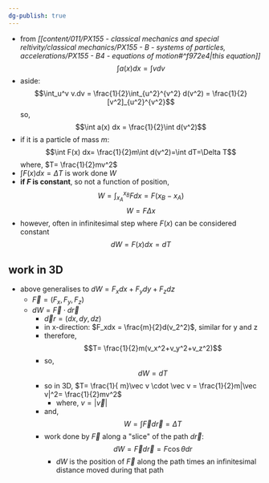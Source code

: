 ```yaml
---
dg-publish: true
---
```

- from *[[content/011/PX155 - classical mechanics and special reltivity/classical mechanics/PX155 - B - systems of particles, accelerations/PX155 - B4 - equations of motion#^f972e4\|this equation]]*
$$\int a(x)dx = \int v dv$$
- aside:
$$\int_u^v v.dv = \frac{1}{2}\int_{u^2}^{v^2} d(v^2) = \frac{1}{2}[v^2]_{u^2}^{v^2}$$
	so,
$$\int a(x) dx = \frac{1}{2}\int d(v^2)$$
- if it is a particle of mass $m$:
$$\int F(x) dx= \frac{1}{2}m\int d(v^2)=\int dT=\Delta T$$
		where, $T= \frac{1}{2}mv^2$
- $\int F(x)dx = \Delta T$ is work done $W$
- **if $F$ is constant**, so not a function of position,$$W=\int_{x_A}^{x_{B}}Fdx= F(x_B-x_A)$$ 
$$W=F\Delta x$$
- however, often in infinitesimal step where $F(x)$ can be considered constant
$$dW=F(x)dx=dT$$
## work in 3D
- above generalises to $dW=F_xdx+F_ydy+F_zdz$ 
	- $\vec F=(F_x,F_y,F_z)$
	- $dW=\vec F\cdot d\vec r$
		- $\vec dr = (dx,dy,dz)$
		- in x-direction: $F_xdx = \frac{m}{2}d(v_2^2)$, similar for y and z
		- therefore,
$$T= \frac{1}{2}m(v_x^2+v_y^2+v_z^2)$$
		- so,
$$dW=dT$$
		- so in 3D, $T= \frac{1}{ m}\vec v \cdot \vec v = \frac{1}{2}m|\vec v|^2= \frac{1}{2}mv^2$
			- where,  $v=|\vec v|$
		- and,
$$W=\int\vec F d\vec r = \Delta T$$
		- work done by $\vec F$ along a "slice" of the path $d \vec r$:
$$dW=\vec F d\vec r =F\cos{\theta}dr$$
			- $dW$ is the position of $\vec F$ along the path times an infinitesimal distance moved during that path
